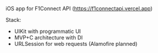 iOS app for F1Connect API (https://f1connectapi.vercel.app)

Stack:
  - UIKit with programmatic UI
  - MVP+C architecture with DI
  - URLSession for web requests (Alamofire planned)
